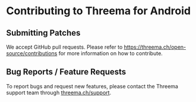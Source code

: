 # Contributing to Threema for Android

## Submitting Patches

We accept GitHub pull requests. Please refer to
<https://threema.ch/open-source/contributions>
for more information on how to contribute.

## Bug Reports / Feature Requests

To report bugs and request new features, please contact the Threema support
team through [threema.ch/support](https://threema.ch/support).
